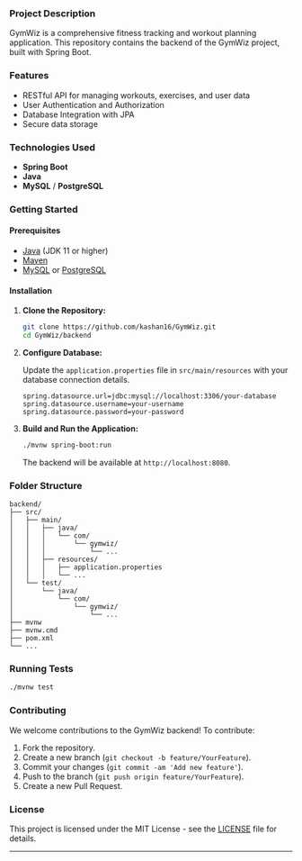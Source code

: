 
### Project Description

GymWiz is a comprehensive fitness tracking and workout planning application. This repository contains the backend of the GymWiz project, built with Spring Boot.

### Features

- RESTful API for managing workouts, exercises, and user data
- User Authentication and Authorization
- Database Integration with JPA
- Secure data storage

### Technologies Used

- **Spring Boot**
- **Java**
- **MySQL** / **PostgreSQL**

### Getting Started

#### Prerequisites

- [Java](https://www.oracle.com/java/technologies/javase-jdk11-downloads.html) (JDK 11 or higher)
- [Maven](https://maven.apache.org/)
- [MySQL](https://dev.mysql.com/downloads/) or [PostgreSQL](https://www.postgresql.org/download/)

#### Installation

1. **Clone the Repository:**

   ```bash
   git clone https://github.com/kashan16/GymWiz.git
   cd GymWiz/backend
   ```

2. **Configure Database:**

   Update the `application.properties` file in `src/main/resources` with your database connection details.

   ```properties
   spring.datasource.url=jdbc:mysql://localhost:3306/your-database
   spring.datasource.username=your-username
   spring.datasource.password=your-password
   ```

3. **Build and Run the Application:**

   ```bash
   ./mvnw spring-boot:run
   ```

   The backend will be available at `http://localhost:8080`.

### Folder Structure

```plaintext
backend/
├── src/
│   ├── main/
│   │   ├── java/
│   │   │   └── com/
│   │   │       └── gymwiz/
│   │   │           └── ...
│   │   ├── resources/
│   │   │   ├── application.properties
│   │   │   └── ...
│   └── test/
│       └── java/
│           └── com/
│               └── gymwiz/
│                   └── ...
├── mvnw
├── mvnw.cmd
├── pom.xml
└── ...
```

### Running Tests

```bash
./mvnw test
```
### Contributing

We welcome contributions to the GymWiz backend! To contribute:

1. Fork the repository.
2. Create a new branch (`git checkout -b feature/YourFeature`).
3. Commit your changes (`git commit -am 'Add new feature'`).
4. Push to the branch (`git push origin feature/YourFeature`).
5. Create a new Pull Request.

### License

This project is licensed under the MIT License - see the [LICENSE](LICENSE) file for details.

---